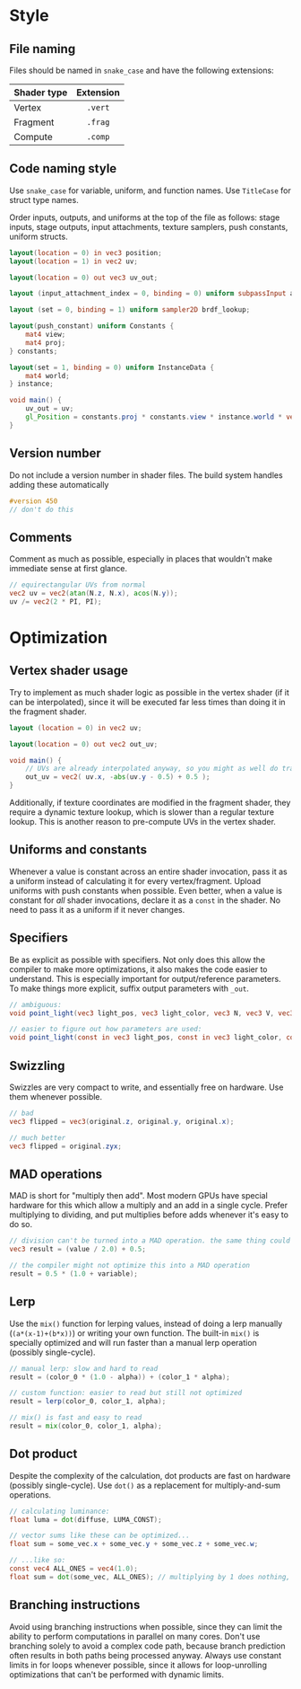 # Style

## File naming

Files should be named in `snake_case` and have the following extensions:

| Shader type | Extension |
| ----------- | :-------: |
| Vertex      | `.vert`   |
| Fragment    | `.frag`   |
| Compute     | `.comp`   |

## Code naming style

Use `snake_case` for variable, uniform, and function names. Use `TitleCase` for struct type names.

Order inputs, outputs, and uniforms at the top of the file as follows: stage inputs, stage outputs, input attachments, texture samplers, push constants, uniform structs.

```glsl
layout(location = 0) in vec3 position;
layout(location = 1) in vec2 uv;

layout(location = 0) out vec3 uv_out;

layout (input_attachment_index = 0, binding = 0) uniform subpassInput albedo_buffer;

layout (set = 0, binding = 1) uniform sampler2D brdf_lookup;

layout(push_constant) uniform Constants {
    mat4 view;
    mat4 proj;
} constants;

layout(set = 1, binding = 0) uniform InstanceData {
    mat4 world;
} instance;

void main() {
    uv_out = uv;
    gl_Position = constants.proj * constants.view * instance.world * vec4(position, 1.0);
}
```

## Version number

Do not include a version number in shader files. The build system handles adding these automatically

```glsl
#version 450
// don't do this
```

## Comments

Comment as much as possible, especially in places that wouldn't make immediate sense at first glance.

```glsl
// equirectangular UVs from normal
vec2 uv = vec2(atan(N.z, N.x), acos(N.y));
uv /= vec2(2 * PI, PI);
```

# Optimization

## Vertex shader usage

Try to implement as much shader logic as possible in the vertex shader (if it can be interpolated), since it will be executed far less times than doing it in the fragment shader.

```glsl
layout (location = 0) in vec2 uv;

layout(location = 0) out vec2 out_uv;

void main() {
	// UVs are already interpolated anyway, so you might as well do transformations in the vertex shader.
	out_uv = vec2( uv.x, -abs(uv.y - 0.5) + 0.5 );
}
```

Additionally, if texture coordinates are modified in the fragment shader, they require a dynamic texture lookup, which is slower than a regular texture lookup. This is another reason to pre-compute UVs in the vertex shader.

## Uniforms and constants

Whenever a value is constant across an entire shader invocation, pass it as a uniform instead of calculating it for every vertex/fragment. Upload uniforms with push constants when possible. Even better, when a value is constant for *all* shader invocations, declare it as a `const` in the shader. No need to pass it as a uniform if it never changes.

## Specifiers

Be as explicit as possible with specifiers. Not only does this allow the compiler to make more optimizations, it also makes the code easier to understand. This is especially important for output/reference parameters. To make things more explicit, suffix output parameters with `_out`.

```glsl
// ambiguous:
void point_light(vec3 light_pos, vec3 light_color, vec3 N, vec3 V, vec3 diffuse, vec3 specular)

// easier to figure out how parameters are used:
void point_light(const in vec3 light_pos, const in vec3 light_color, const in vec3 N, const in vec3 V, inout vec3 diffuse_out, inout vec3 specular_out)
```

## Swizzling

Swizzles are very compact to write, and essentially free on hardware. Use them whenever possible.

```glsl
// bad
vec3 flipped = vec3(original.z, original.y, original.x);

// much better
vec3 flipped = original.zyx;
```

## MAD operations

MAD is short for "multiply then add". Most modern GPUs have special hardware for this which allow a multiply and an add in a single cycle. Prefer multiplying to dividing, and put multiplies before adds whenever it's easy to do so.

```glsl
// division can't be turned into a MAD operation. the same thing could be accomplished with `* 0.5`.
vec3 result = (value / 2.0) + 0.5;

// the compiler might not optimize this into a MAD operation
result = 0.5 * (1.0 + variable);
```

## Lerp

Use the `mix()` function for lerping values, instead of doing a lerp manually (`(a*(x-1)+(b*x))`) or writing your own function. The built-in `mix()` is specially optimized and will run faster than a manual lerp operation (possibly single-cycle).

```glsl
// manual lerp: slow and hard to read
result = (color_0 * (1.0 - alpha)) + (color_1 * alpha);

// custom function: easier to read but still not optimized
result = lerp(color_0, color_1, alpha);

// mix() is fast and easy to read
result = mix(color_0, color_1, alpha);
```

## Dot product

Despite the complexity of the calculation, dot products are fast on hardware (possibly single-cycle). Use `dot()` as a replacement for multiply-and-sum operations.

```glsl
// calculating luminance:
float luma = dot(diffuse, LUMA_CONST);

// vector sums like these can be optimized...
float sum = some_vec.x + some_vec.y + some_vec.z + some_vec.w;

// ...like so:
const vec4 ALL_ONES = vec4(1.0);
float sum = dot(some_vec, ALL_ONES); // multiplying by 1 does nothing, so this is just a fast 4-component add
```

## Branching instructions

Avoid using branching instructions when possible, since they can limit the ability to perform computations in parallel on many cores. Don't use branching solely to avoid a complex code path, because branch prediction often results in both paths being processed anyway. Always use constant limits in for loops whenever possible, since it allows for loop-unrolling optimizations that can't be performed with dynamic limits.
